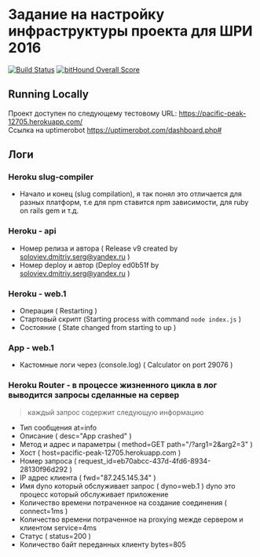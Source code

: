 # Задание на настройку инфраструктуры проекта для ШРИ 2016

[![Build Status](https://travis-ci.org/choochoochoo/task6-shri.svg?branch=master)](https://travis-ci.org/choochoochoo/task6-shri)
[![bitHound Overall Score](https://www.bithound.io/github/choochoochoo/task6-shri/badges/score.svg)](https://www.bithound.io/github/choochoochoo/task6-shri)

## Running Locally

Проект доступен по следующему тестовому URL: https://pacific-peak-12705.herokuapp.com/  
Ссылка на uptimerobot https://uptimerobot.com/dashboard.php#

## Логи

### Heroku slug-compiler

* Начало и конец (slug compilation), я так понял это отличается для разных платформ, т.е для npm ставится
npm зависимости, для ruby on rails gem и т.д.

### Heroku - api

* Номер релиза и автора ( Release v9 created by soloviev.dmitriy.serg@yandex.ru )
* Номер deploy и автор (Deploy ed0b51f by soloviev.dmitriy.serg@yandex.ru )

### Heroku - web.1

* Операция ( Restarting )
* Стартовый скрипт (Starting process with command `node index.js` )
* Состояние ( State changed from starting to up )

### App - web.1 

* Кастомные логи через (console.log) ( Calculator on port 29076 )

### Heroku Router - в процессе жизненного цикла в лог выводится запросы сделанные на сервер

> каждый запрос содержит следующую информацию 

* Тип сообщения at=info
* Описание ( desc="App crashed" )
* Метод и адрес и параметры ( method=GET path="/?arg1=2&arg2=3" )
* Хост (  host=pacific-peak-12705.herokuapp.com )
* Номер запроса ( request_id=eb70abcc-437d-4fd6-8934-28130f96d292 )
* IP адрес клиента ( fwd="87.245.145.34" )
* Имя dyno который обслуживает запрос ( dyno=web.1 ) dyno это процесс который обслуживает приложение
* Количество времени потраченное на создание соединения ( connect=1ms )
* Количество времени потраченное на proxying межде сервером и клиентом service=4ms
* Статус ( status=200 )
* Количество байт переданных клиенту bytes=805
